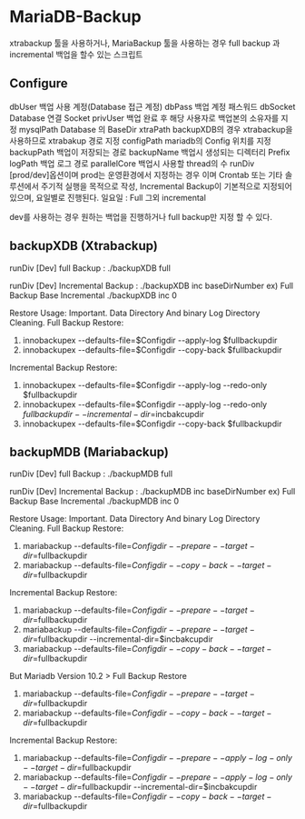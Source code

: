# MariaDB-Backup
xtrabackup 툴을 사용하거나, MariaBackup 툴을 사용하는 경우 full backup 과 incremental 백업을 할수 있는 스크립트

## Configure 
dbUser
백업 사용 계정(Database 접근 계정)
dbPass
백업 계정 패스워드
dbSocket
Database 연결 Socket
privUser
백업 완료 후 해당 사용자로 백업본의 소유자를 지정
mysqlPath
Database 의 BaseDir
xtraPath
backupXDB의 경우 xtrabackup을 사용하므로 xtrabakup 경로 지정
configPath
mariadb의 Config 위치를 지정
backupPath
백업이 저장되는 경로
backupName
백업시 생성되는 디렉터리 Prefix
logPath
백업 로그 경로
parallelCore
백업시 사용할 thread의 수
runDiv
[prod/dev]옵션이며 prod는 운영환경에서 지정하는 경우 이며 Crontab 또는 기타 솔루션에서 주기적 실행을 목적으로 작성,
Incremental Backup이 기본적으로 지정되어있으며, 요일별로 진행된다. 
일요일 : Full
그외 incremental

dev를 사용하는 경우 원하는 백업을 진행하거나 full backup만 지정 할 수 있다. 


## backupXDB (Xtrabackup)
runDiv [Dev] full Backup :
./backupXDB full

runDiv [Dev] Incremental Backup :
./backupXDB inc baseDirNumber
ex) Full Backup Base Incremental
./backupXDB inc 0

Restore Usage:
Important.
Data Directory And binary Log Directory Cleaning.
Full Backup Restore:
1. innobackupex --defaults-file=$Configdir --apply-log $fullbackupdir
2. innobackupex --defaults-file=$Configdir --copy-back $fullbackupdir

Incremental Backup Restore:
1. innobackupex --defaults-file=$Configdir --apply-log --redo-only $fullbackupdir
2. innobackupex --defaults-file=$Configdir --apply-log --redo-only $fullbackupdir --incremental-dir=$incbakcupdir
3. innobackupex --defaults-file=$Configdir --copy-back $fullbackupdir

## backupMDB (Mariabackup)
runDiv [Dev] full Backup :
./backupMDB full

runDiv [Dev] Incremental Backup :
./backupMDB inc baseDirNumber
ex) Full Backup Base Incremental
./backupMDB inc 0

Restore Usage:
Important.
Data Directory And binary Log Directory Cleaning.
Full Backup Restore:
1. mariabackup --defaults-file=$Configdir --prepare --target-dir=$fullbackupdir
2. mariabackup --defaults-file=$Configdir --copy-back --target-dir=$fullbackupdir

Incremental Backup Restore:
1. mariabackup --defaults-file=$Configdir --prepare --target-dir=$fullbackupdir
2. mariabackup --defaults-file=$Configdir --prepare --target-dir=$fullbackupdir --incremental-dir=$incbakcupdir
3. mariabackup --defaults-file=$Configdir --copy-back --target-dir=$fullbackupdir

But Mariadb Version 10.2 >
Full Backup Restore
1. mariabackup --defaults-file=$Configdir --prepare --target-dir=$fullbackupdir
2. mariabackup --defaults-file=$Configdir --copy-back --target-dir=$fullbackupdir

Incremental Backup Restore:
1. mariabackup --defaults-file=$Configdir --prepare --apply-log-only --target-dir=$fullbackupdir
2. mariabackup --defaults-file=$Configdir --prepare --apply-log-only --target-dir=$fullbackupdir --incremental-dir=$incbakcupdir
3. mariabackup --defaults-file=$Configdir --copy-back --target-dir=$fullbackupdir
